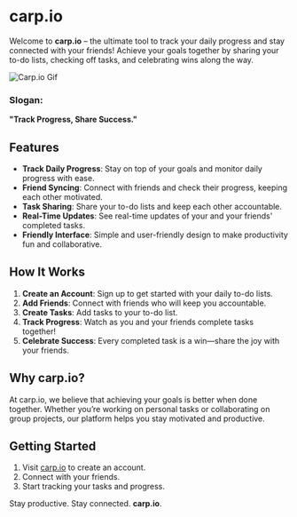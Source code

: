 # carp.io

Welcome to **carp.io** – the ultimate tool to track your daily progress and stay connected with your friends! Achieve your goals together by sharing your to-do lists, checking off tasks, and celebrating wins along the way.

![Carp.io Gif](https://media.giphy.com/media/ytBTxD4T3slivJxRaR/giphy.gif?cid=790b76117vwia25jfby3mm2nmzocoivq1wvtx2irjgont5a9&ep=v1_gifs_search&rid=giphy.gif&ct=g)

### Slogan:

**"Track Progress, Share Success."**

## Features

- **Track Daily Progress**: Stay on top of your goals and monitor daily progress with ease.
- **Friend Syncing**: Connect with friends and check their progress, keeping each other motivated.
- **Task Sharing**: Share your to-do lists and keep each other accountable.
- **Real-Time Updates**: See real-time updates of your and your friends' completed tasks.
- **Friendly Interface**: Simple and user-friendly design to make productivity fun and collaborative.

## How It Works

1. **Create an Account**: Sign up to get started with your daily to-do lists.
2. **Add Friends**: Connect with friends who will keep you accountable.
3. **Create Tasks**: Add tasks to your to-do list.
4. **Track Progress**: Watch as you and your friends complete tasks together!
5. **Celebrate Success**: Every completed task is a win—share the joy with your friends.

## Why carp.io?

At carp.io, we believe that achieving your goals is better when done together. Whether you’re working on personal tasks or collaborating on group projects, our platform helps you stay motivated and productive.

## Getting Started

1. Visit [carp.io](https://carp.io) to create an account.
2. Connect with your friends.
3. Start tracking your tasks and progress.

Stay productive. Stay connected. **carp.io**.
